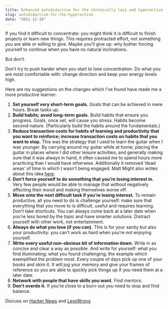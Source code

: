 ```yaml
---
title: Enhanced autodidactism for the chronically lazy and hyperactive
slug: autodidactism-for-the-hyperactive
date: "2011-12-19"
---
```


If you find it difficult to concentrate: you might think it is difficult to finish projects or learn new things. This requires protracted effort, not something you are able or willing to give. Maybe you’ll give up: why bother forcing yourself to continue when you have no natural inclinations.

But don’t.

Don’t try to push harder when you start to lose concentration. Do what you are most comfortable with: change direction and keep your energy levels high.

Here are my suggestions on the changes which I’ve found have made me a more productive learner:

1. **Set yourself very short-term goals.** Goals that can be achieved in mere hours. Break tasks up.
2. **Build habits; avoid long-term goals.** Build habits that ensure you progress. Goals, once set, will cause you stress. Habits become second-nature. (Particularly build the habits around the fundamentals.)
3. **Reduce transaction costs for habits of learning and productivity that you want to reinforce; increase transaction costs on habits that you want to stop.** This was the strategy that I used to learn the guitar when I was younger. By carrying around my guitar while at home; placing the guitar in places where I did other leisure activities; and generally making sure that it was always in hand, it often caused me to spend hours more practicing than I would have otherwise. Additionally it removed ‘dead areas’ of time in which I wasn’t being engaged. Matt Might also writes about this idea [here](https://matt.might.net/articles/productivity-tips-hints-hacks-tricks-for-grad-students-academics/).
4. **Don’t force yourself to do something that you’re losing interest in.** Very few people would be able to manage that without negatively affecting their mood and making themselves worse off.
5. **Move onto the next difficult task if you’re losing interest.** To remain productive, all you need to do is challenge yourself: make sure that everything that you move to is difficult, useful and requires learning. Don’t take shortcuts. You can always come back at a later date when you’re less bored by the topic and have smarter solutions. Distract yourself with other work, not entertainment.
6. **Always do what you love (if you can).** This is for your sanity but also your productivity: you can’t work as hard when you’re not enjoying yourself.
7. **Write every useful non-obvious bit of information down.** Write in as concise and clear a way as possible. And write for yourself: what you find illuminating; what you found challenging; the example which exemplified the problem most. Every couple of days pick up one of your books and skim it. It will jog your memory and give your frames of reference so you are able to quickly pick things up if you need them at a later date.
8. **Network with people that have skills you want.** Find mentors.
9. **Don’t overdo it.** If you’re close to a burn-out you need to stop and find balance.

Discuss on [Hacker News](http://news.ycombinator.com/item?id=2609604) and [LessWrong](https://www.lesswrong.com/posts/38FydKdaWcmpCiSJB/link-enhanced-autodidacticism-for-the-chronically-lazy-and)
